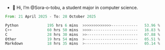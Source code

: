 - 👋 Hi, I’m @Sora-o-tobu, a student major in computer science.

<!--START_SECTION:waka-->

```rust
From: 21 April 2025 - To: 28 October 2025

Python             195 hrs 6 mins  >>>>>>>>>>>>>------------   53.96 %
C++                60 hrs 50 mins  >>>>---------------------   16.83 %
C                  28 hrs 30 mins  >>-----------------------   07.88 %
Other              19 hrs 54 mins  >------------------------   05.51 %
Markdown           18 hrs 35 mins  >------------------------   05.14 %
```

<!--END_SECTION:waka-->

<!---
<img align='center' src='https://raw.githubusercontent.com/Sora-o-tobu/Sora-o-tobu/main/OneLastSora.png' width='410px'>
--->
<!---
Sora-o-tobu/Sora-o-tobu is a ✨ special ✨ repository because its `README.md` (this file) appears on your GitHub profile.
You can click the Preview link to take a look at your changes.
--->
